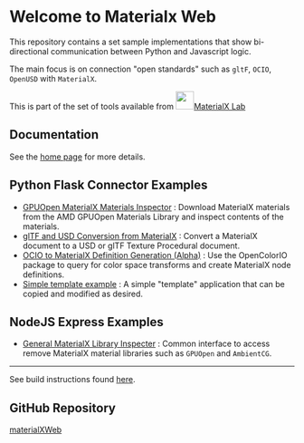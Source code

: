 # Welcome to Materialx Web

This repository contains a set sample implementations that show bi-directional communication between Python and Javascript logic.

The main focus is on connection "open standards" such as `gltF`, `OCIO`, `OpenUSD` with `MaterialX`.

This is part of the set of tools available from <a href="https://kwokcb.github.io/MaterialXLab/" target="_blank">
<img src="https://kwokcb.github.io/MaterialXLab/documents/icons/teapot_logo.svg" width=32px>MaterialX Lab</a>

## Documentation

See the <a href="https://kwokcb.github.io/materialxWeb/index.html">home page</a> for more details.

## Python Flask Connector Examples

- [GPUOpen MaterialX Materials Inspector](./flask/gpuopen/README.md) : Download MaterialX materials from the AMD GPUOpen Materials Library and inspect contents of the materials.
- [glTF and USD Conversion from MaterialX](./flask/converters/README.md) : Convert a MaterialX document to a USD or glTF Texture Procedural document.
- [OCIO to MaterialX Definition Generation (Alpha)](./flask/ocio/README.md) : Use the OpenColorIO package to query for color space transforms and create MaterialX node definitions.
- [Simple template example](./flask/template/README.md) : A simple "template" application that can be copied and modified as desired.

## NodeJS Express Examples

- [General MaterialX Library Inspecter](./nodejs/materialxLibraryInspector/README.md) : Common interface to access remove MaterialX material libraries such as `GPUOpen` and `AmbientCG`.

<hr>

See build instructions found <a href="https://github.com/kwokcb/materialxWeb/blob/main/utilities/README.md">here</a>.

## GitHub Repository

<a href="https://github.com/kwokcb/materialxWeb">materialXWeb</a>

